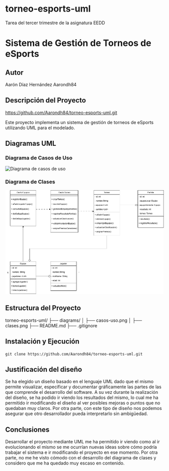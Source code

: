 # torneo-esports-uml
Tarea del tercer trimestre de la asignatura EEDD
# Sistema de Gestión de Torneos de eSports 
## Autor 
Aarón Díaz Hernández
Aarondh84

## Descripción del Proyecto 
https://github.com/Aarondh84/torneo-esports-uml.git

Este proyecto implementa un sistema de gestión de torneos de eSports utilizando UML para el modelado. 
## Diagramas UML 
### Diagrama de Casos de Uso 
![Diagrama de casos de uso](diagrams/casos-uso.png) 
### Diagrama de Clases 
![Diagrama de clases](diagrams/clases.png)
## Estructura del Proyecto 
torneo-esports-uml/
├── diagrams/ 
│ ├── casos-uso.png 
│ ├── clases.png 
├── README.md 
├── .gitignore 

## Instalación y Ejecución 
`git clone https://github.com/Aarondh84/torneo-esports-uml.git` 

## Justificación del diseño 
Se ha elegido un diseño basado en el lenguaje UML dado que el mismo permite visualizar, especificar y documentar gráficamente las partes de las que comprende el desarrollo del software.
A su vez durante la realización del diseño, se ha podido ir viendo los resultados del mismo, lo cual me ha permitido ir modificando el diseño al ver posibles mejoras o puntos que no quedaban muy claros.
Por otra parte, con este tipo de diseño nos podemos asegurar que otro desarrollador pueda interpretarlo sin ambigüedad.

## Conclusiones 
Desarrollar el proyecto mediante UML me ha permitido ir viendo como al ir evolucionando el mismo se me ocurrían nuevas ideas sobre cómo podría trabajar el sistema e ir modificando el proyecto en ese momento.
Por otra parte, no me he visto cómodo con el desarrollo del diagrama de clases y considero que me ha quedado muy escaso en contenido.
